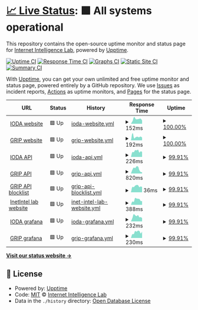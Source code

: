 # [📈 Live Status](https://InetIntel.github.io/service-monitoring): <!--live status--> **🟩 All systems operational**

This repository contains the open-source uptime monitor and status page for [Internet Intelligence Lab](http://inetintel.org), powered by [Upptime](https://github.com/upptime/upptime).

[![Uptime CI](https://github.com/InetIntel/service-monitoring/workflows/Uptime%20CI/badge.svg)](https://github.com/InetIntel/service-monitoring/actions?query=workflow%3A%22Uptime+CI%22)
[![Response Time CI](https://github.com/InetIntel/service-monitoring/workflows/Response%20Time%20CI/badge.svg)](https://github.com/InetIntel/service-monitoring/actions?query=workflow%3A%22Response+Time+CI%22)
[![Graphs CI](https://github.com/InetIntel/service-monitoring/workflows/Graphs%20CI/badge.svg)](https://github.com/InetIntel/service-monitoring/actions?query=workflow%3A%22Graphs+CI%22)
[![Static Site CI](https://github.com/InetIntel/service-monitoring/workflows/Static%20Site%20CI/badge.svg)](https://github.com/InetIntel/service-monitoring/actions?query=workflow%3A%22Static+Site+CI%22)
[![Summary CI](https://github.com/InetIntel/service-monitoring/workflows/Summary%20CI/badge.svg)](https://github.com/InetIntel/service-monitoring/actions?query=workflow%3A%22Summary+CI%22)

With [Upptime](https://upptime.js.org), you can get your own unlimited and free uptime monitor and status page, powered entirely by a GitHub repository. We use [Issues](https://github.com/InetIntel/service-monitoring/issues) as incident reports, [Actions](https://github.com/InetIntel/service-monitoring/actions) as uptime monitors, and [Pages](https://InetIntel.github.io/service-monitoring) for the status page.

<!--start: status pages-->
<!-- This summary is generated by Upptime (https://github.com/upptime/upptime) -->
<!-- Do not edit this manually, your changes will be overwritten -->
<!-- prettier-ignore -->
| URL | Status | History | Response Time | Uptime |
| --- | ------ | ------- | ------------- | ------ |
| <img alt="" src="https://icons.duckduckgo.com/ip3/ioda.inetintel.cc.gatech.edu.ico" height="13"> [IODA website](https://ioda.inetintel.cc.gatech.edu) | 🟩 Up | [ioda-website.yml](https://github.com/InetIntel/service-monitoring/commits/HEAD/history/ioda-website.yml) | <details><summary><img alt="Response time graph" src="./graphs/ioda-website/response-time-week.png" height="20"> 152ms</summary><br><a href="https://InetIntel.github.io/service-monitoring/history/ioda-website"><img alt="Response time 306" src="https://img.shields.io/endpoint?url=https%3A%2F%2Fraw.githubusercontent.com%2FInetIntel%2Fservice-monitoring%2FHEAD%2Fapi%2Fioda-website%2Fresponse-time.json"></a><br><a href="https://InetIntel.github.io/service-monitoring/history/ioda-website"><img alt="24-hour response time 109" src="https://img.shields.io/endpoint?url=https%3A%2F%2Fraw.githubusercontent.com%2FInetIntel%2Fservice-monitoring%2FHEAD%2Fapi%2Fioda-website%2Fresponse-time-day.json"></a><br><a href="https://InetIntel.github.io/service-monitoring/history/ioda-website"><img alt="7-day response time 152" src="https://img.shields.io/endpoint?url=https%3A%2F%2Fraw.githubusercontent.com%2FInetIntel%2Fservice-monitoring%2FHEAD%2Fapi%2Fioda-website%2Fresponse-time-week.json"></a><br><a href="https://InetIntel.github.io/service-monitoring/history/ioda-website"><img alt="30-day response time 209" src="https://img.shields.io/endpoint?url=https%3A%2F%2Fraw.githubusercontent.com%2FInetIntel%2Fservice-monitoring%2FHEAD%2Fapi%2Fioda-website%2Fresponse-time-month.json"></a><br><a href="https://InetIntel.github.io/service-monitoring/history/ioda-website"><img alt="1-year response time 306" src="https://img.shields.io/endpoint?url=https%3A%2F%2Fraw.githubusercontent.com%2FInetIntel%2Fservice-monitoring%2FHEAD%2Fapi%2Fioda-website%2Fresponse-time-year.json"></a></details> | <details><summary><a href="https://InetIntel.github.io/service-monitoring/history/ioda-website">100.00%</a></summary><a href="https://InetIntel.github.io/service-monitoring/history/ioda-website"><img alt="All-time uptime 99.12%" src="https://img.shields.io/endpoint?url=https%3A%2F%2Fraw.githubusercontent.com%2FInetIntel%2Fservice-monitoring%2FHEAD%2Fapi%2Fioda-website%2Fuptime.json"></a><br><a href="https://InetIntel.github.io/service-monitoring/history/ioda-website"><img alt="24-hour uptime 100.00%" src="https://img.shields.io/endpoint?url=https%3A%2F%2Fraw.githubusercontent.com%2FInetIntel%2Fservice-monitoring%2FHEAD%2Fapi%2Fioda-website%2Fuptime-day.json"></a><br><a href="https://InetIntel.github.io/service-monitoring/history/ioda-website"><img alt="7-day uptime 100.00%" src="https://img.shields.io/endpoint?url=https%3A%2F%2Fraw.githubusercontent.com%2FInetIntel%2Fservice-monitoring%2FHEAD%2Fapi%2Fioda-website%2Fuptime-week.json"></a><br><a href="https://InetIntel.github.io/service-monitoring/history/ioda-website"><img alt="30-day uptime 99.88%" src="https://img.shields.io/endpoint?url=https%3A%2F%2Fraw.githubusercontent.com%2FInetIntel%2Fservice-monitoring%2FHEAD%2Fapi%2Fioda-website%2Fuptime-month.json"></a><br><a href="https://InetIntel.github.io/service-monitoring/history/ioda-website"><img alt="1-year uptime 99.12%" src="https://img.shields.io/endpoint?url=https%3A%2F%2Fraw.githubusercontent.com%2FInetIntel%2Fservice-monitoring%2FHEAD%2Fapi%2Fioda-website%2Fuptime-year.json"></a></details>
| <img alt="" src="https://icons.duckduckgo.com/ip3/grip.inetintel.cc.gatech.edu.ico" height="13"> [GRIP website](https://grip.inetintel.cc.gatech.edu) | 🟩 Up | [grip-website.yml](https://github.com/InetIntel/service-monitoring/commits/HEAD/history/grip-website.yml) | <details><summary><img alt="Response time graph" src="./graphs/grip-website/response-time-week.png" height="20"> 192ms</summary><br><a href="https://InetIntel.github.io/service-monitoring/history/grip-website"><img alt="Response time 267" src="https://img.shields.io/endpoint?url=https%3A%2F%2Fraw.githubusercontent.com%2FInetIntel%2Fservice-monitoring%2FHEAD%2Fapi%2Fgrip-website%2Fresponse-time.json"></a><br><a href="https://InetIntel.github.io/service-monitoring/history/grip-website"><img alt="24-hour response time 148" src="https://img.shields.io/endpoint?url=https%3A%2F%2Fraw.githubusercontent.com%2FInetIntel%2Fservice-monitoring%2FHEAD%2Fapi%2Fgrip-website%2Fresponse-time-day.json"></a><br><a href="https://InetIntel.github.io/service-monitoring/history/grip-website"><img alt="7-day response time 192" src="https://img.shields.io/endpoint?url=https%3A%2F%2Fraw.githubusercontent.com%2FInetIntel%2Fservice-monitoring%2FHEAD%2Fapi%2Fgrip-website%2Fresponse-time-week.json"></a><br><a href="https://InetIntel.github.io/service-monitoring/history/grip-website"><img alt="30-day response time 195" src="https://img.shields.io/endpoint?url=https%3A%2F%2Fraw.githubusercontent.com%2FInetIntel%2Fservice-monitoring%2FHEAD%2Fapi%2Fgrip-website%2Fresponse-time-month.json"></a><br><a href="https://InetIntel.github.io/service-monitoring/history/grip-website"><img alt="1-year response time 267" src="https://img.shields.io/endpoint?url=https%3A%2F%2Fraw.githubusercontent.com%2FInetIntel%2Fservice-monitoring%2FHEAD%2Fapi%2Fgrip-website%2Fresponse-time-year.json"></a></details> | <details><summary><a href="https://InetIntel.github.io/service-monitoring/history/grip-website">100.00%</a></summary><a href="https://InetIntel.github.io/service-monitoring/history/grip-website"><img alt="All-time uptime 98.90%" src="https://img.shields.io/endpoint?url=https%3A%2F%2Fraw.githubusercontent.com%2FInetIntel%2Fservice-monitoring%2FHEAD%2Fapi%2Fgrip-website%2Fuptime.json"></a><br><a href="https://InetIntel.github.io/service-monitoring/history/grip-website"><img alt="24-hour uptime 100.00%" src="https://img.shields.io/endpoint?url=https%3A%2F%2Fraw.githubusercontent.com%2FInetIntel%2Fservice-monitoring%2FHEAD%2Fapi%2Fgrip-website%2Fuptime-day.json"></a><br><a href="https://InetIntel.github.io/service-monitoring/history/grip-website"><img alt="7-day uptime 100.00%" src="https://img.shields.io/endpoint?url=https%3A%2F%2Fraw.githubusercontent.com%2FInetIntel%2Fservice-monitoring%2FHEAD%2Fapi%2Fgrip-website%2Fuptime-week.json"></a><br><a href="https://InetIntel.github.io/service-monitoring/history/grip-website"><img alt="30-day uptime 99.88%" src="https://img.shields.io/endpoint?url=https%3A%2F%2Fraw.githubusercontent.com%2FInetIntel%2Fservice-monitoring%2FHEAD%2Fapi%2Fgrip-website%2Fuptime-month.json"></a><br><a href="https://InetIntel.github.io/service-monitoring/history/grip-website"><img alt="1-year uptime 98.90%" src="https://img.shields.io/endpoint?url=https%3A%2F%2Fraw.githubusercontent.com%2FInetIntel%2Fservice-monitoring%2FHEAD%2Fapi%2Fgrip-website%2Fuptime-year.json"></a></details>
| <img alt="" src="https://icons.duckduckgo.com/ip3/api.ioda.inetintel.cc.gatech.edu.ico" height="13"> [IODA API](https://api.ioda.inetintel.cc.gatech.edu/v2/) | 🟩 Up | [ioda-api.yml](https://github.com/InetIntel/service-monitoring/commits/HEAD/history/ioda-api.yml) | <details><summary><img alt="Response time graph" src="./graphs/ioda-api/response-time-week.png" height="20"> 226ms</summary><br><a href="https://InetIntel.github.io/service-monitoring/history/ioda-api"><img alt="Response time 582" src="https://img.shields.io/endpoint?url=https%3A%2F%2Fraw.githubusercontent.com%2FInetIntel%2Fservice-monitoring%2FHEAD%2Fapi%2Fioda-api%2Fresponse-time.json"></a><br><a href="https://InetIntel.github.io/service-monitoring/history/ioda-api"><img alt="24-hour response time 213" src="https://img.shields.io/endpoint?url=https%3A%2F%2Fraw.githubusercontent.com%2FInetIntel%2Fservice-monitoring%2FHEAD%2Fapi%2Fioda-api%2Fresponse-time-day.json"></a><br><a href="https://InetIntel.github.io/service-monitoring/history/ioda-api"><img alt="7-day response time 226" src="https://img.shields.io/endpoint?url=https%3A%2F%2Fraw.githubusercontent.com%2FInetIntel%2Fservice-monitoring%2FHEAD%2Fapi%2Fioda-api%2Fresponse-time-week.json"></a><br><a href="https://InetIntel.github.io/service-monitoring/history/ioda-api"><img alt="30-day response time 347" src="https://img.shields.io/endpoint?url=https%3A%2F%2Fraw.githubusercontent.com%2FInetIntel%2Fservice-monitoring%2FHEAD%2Fapi%2Fioda-api%2Fresponse-time-month.json"></a><br><a href="https://InetIntel.github.io/service-monitoring/history/ioda-api"><img alt="1-year response time 582" src="https://img.shields.io/endpoint?url=https%3A%2F%2Fraw.githubusercontent.com%2FInetIntel%2Fservice-monitoring%2FHEAD%2Fapi%2Fioda-api%2Fresponse-time-year.json"></a></details> | <details><summary><a href="https://InetIntel.github.io/service-monitoring/history/ioda-api">99.91%</a></summary><a href="https://InetIntel.github.io/service-monitoring/history/ioda-api"><img alt="All-time uptime 99.12%" src="https://img.shields.io/endpoint?url=https%3A%2F%2Fraw.githubusercontent.com%2FInetIntel%2Fservice-monitoring%2FHEAD%2Fapi%2Fioda-api%2Fuptime.json"></a><br><a href="https://InetIntel.github.io/service-monitoring/history/ioda-api"><img alt="24-hour uptime 99.39%" src="https://img.shields.io/endpoint?url=https%3A%2F%2Fraw.githubusercontent.com%2FInetIntel%2Fservice-monitoring%2FHEAD%2Fapi%2Fioda-api%2Fuptime-day.json"></a><br><a href="https://InetIntel.github.io/service-monitoring/history/ioda-api"><img alt="7-day uptime 99.91%" src="https://img.shields.io/endpoint?url=https%3A%2F%2Fraw.githubusercontent.com%2FInetIntel%2Fservice-monitoring%2FHEAD%2Fapi%2Fioda-api%2Fuptime-week.json"></a><br><a href="https://InetIntel.github.io/service-monitoring/history/ioda-api"><img alt="30-day uptime 99.86%" src="https://img.shields.io/endpoint?url=https%3A%2F%2Fraw.githubusercontent.com%2FInetIntel%2Fservice-monitoring%2FHEAD%2Fapi%2Fioda-api%2Fuptime-month.json"></a><br><a href="https://InetIntel.github.io/service-monitoring/history/ioda-api"><img alt="1-year uptime 99.12%" src="https://img.shields.io/endpoint?url=https%3A%2F%2Fraw.githubusercontent.com%2FInetIntel%2Fservice-monitoring%2FHEAD%2Fapi%2Fioda-api%2Fuptime-year.json"></a></details>
| <img alt="" src="https://icons.duckduckgo.com/ip3/api.grip.inetintel.cc.gatech.edu.ico" height="13"> [GRIP API](https://api.grip.inetintel.cc.gatech.edu/json/events?length=10&start=0&ts_start=2023-05-01T00%3A00&ts_end=2023-05-02T00%3A00&event_type=submoas&full) | 🟩 Up | [grip-api.yml](https://github.com/InetIntel/service-monitoring/commits/HEAD/history/grip-api.yml) | <details><summary><img alt="Response time graph" src="./graphs/grip-api/response-time-week.png" height="20"> 820ms</summary><br><a href="https://InetIntel.github.io/service-monitoring/history/grip-api"><img alt="Response time 1074" src="https://img.shields.io/endpoint?url=https%3A%2F%2Fraw.githubusercontent.com%2FInetIntel%2Fservice-monitoring%2FHEAD%2Fapi%2Fgrip-api%2Fresponse-time.json"></a><br><a href="https://InetIntel.github.io/service-monitoring/history/grip-api"><img alt="24-hour response time 255" src="https://img.shields.io/endpoint?url=https%3A%2F%2Fraw.githubusercontent.com%2FInetIntel%2Fservice-monitoring%2FHEAD%2Fapi%2Fgrip-api%2Fresponse-time-day.json"></a><br><a href="https://InetIntel.github.io/service-monitoring/history/grip-api"><img alt="7-day response time 820" src="https://img.shields.io/endpoint?url=https%3A%2F%2Fraw.githubusercontent.com%2FInetIntel%2Fservice-monitoring%2FHEAD%2Fapi%2Fgrip-api%2Fresponse-time-week.json"></a><br><a href="https://InetIntel.github.io/service-monitoring/history/grip-api"><img alt="30-day response time 740" src="https://img.shields.io/endpoint?url=https%3A%2F%2Fraw.githubusercontent.com%2FInetIntel%2Fservice-monitoring%2FHEAD%2Fapi%2Fgrip-api%2Fresponse-time-month.json"></a><br><a href="https://InetIntel.github.io/service-monitoring/history/grip-api"><img alt="1-year response time 1074" src="https://img.shields.io/endpoint?url=https%3A%2F%2Fraw.githubusercontent.com%2FInetIntel%2Fservice-monitoring%2FHEAD%2Fapi%2Fgrip-api%2Fresponse-time-year.json"></a></details> | <details><summary><a href="https://InetIntel.github.io/service-monitoring/history/grip-api">99.91%</a></summary><a href="https://InetIntel.github.io/service-monitoring/history/grip-api"><img alt="All-time uptime 98.23%" src="https://img.shields.io/endpoint?url=https%3A%2F%2Fraw.githubusercontent.com%2FInetIntel%2Fservice-monitoring%2FHEAD%2Fapi%2Fgrip-api%2Fuptime.json"></a><br><a href="https://InetIntel.github.io/service-monitoring/history/grip-api"><img alt="24-hour uptime 99.38%" src="https://img.shields.io/endpoint?url=https%3A%2F%2Fraw.githubusercontent.com%2FInetIntel%2Fservice-monitoring%2FHEAD%2Fapi%2Fgrip-api%2Fuptime-day.json"></a><br><a href="https://InetIntel.github.io/service-monitoring/history/grip-api"><img alt="7-day uptime 99.91%" src="https://img.shields.io/endpoint?url=https%3A%2F%2Fraw.githubusercontent.com%2FInetIntel%2Fservice-monitoring%2FHEAD%2Fapi%2Fgrip-api%2Fuptime-week.json"></a><br><a href="https://InetIntel.github.io/service-monitoring/history/grip-api"><img alt="30-day uptime 99.87%" src="https://img.shields.io/endpoint?url=https%3A%2F%2Fraw.githubusercontent.com%2FInetIntel%2Fservice-monitoring%2FHEAD%2Fapi%2Fgrip-api%2Fuptime-month.json"></a><br><a href="https://InetIntel.github.io/service-monitoring/history/grip-api"><img alt="1-year uptime 98.23%" src="https://img.shields.io/endpoint?url=https%3A%2F%2Fraw.githubusercontent.com%2FInetIntel%2Fservice-monitoring%2FHEAD%2Fapi%2Fgrip-api%2Fuptime-year.json"></a></details>
| <img alt="" src="https://icons.duckduckgo.com/ip3/api.grip.inetintel.cc.gatech.edu.ico" height="13"> [GRIP API blocklist](https://api.grip.inetintel.cc.gatech.edu/json/blocklist) | 🟩 Up | [grip-api-blocklist.yml](https://github.com/InetIntel/service-monitoring/commits/HEAD/history/grip-api-blocklist.yml) | <details><summary><img alt="Response time graph" src="./graphs/grip-api-blocklist/response-time-week.png" height="20"> 36ms</summary><br><a href="https://InetIntel.github.io/service-monitoring/history/grip-api-blocklist"><img alt="Response time 54" src="https://img.shields.io/endpoint?url=https%3A%2F%2Fraw.githubusercontent.com%2FInetIntel%2Fservice-monitoring%2FHEAD%2Fapi%2Fgrip-api-blocklist%2Fresponse-time.json"></a><br><a href="https://InetIntel.github.io/service-monitoring/history/grip-api-blocklist"><img alt="24-hour response time 34" src="https://img.shields.io/endpoint?url=https%3A%2F%2Fraw.githubusercontent.com%2FInetIntel%2Fservice-monitoring%2FHEAD%2Fapi%2Fgrip-api-blocklist%2Fresponse-time-day.json"></a><br><a href="https://InetIntel.github.io/service-monitoring/history/grip-api-blocklist"><img alt="7-day response time 36" src="https://img.shields.io/endpoint?url=https%3A%2F%2Fraw.githubusercontent.com%2FInetIntel%2Fservice-monitoring%2FHEAD%2Fapi%2Fgrip-api-blocklist%2Fresponse-time-week.json"></a><br><a href="https://InetIntel.github.io/service-monitoring/history/grip-api-blocklist"><img alt="30-day response time 46" src="https://img.shields.io/endpoint?url=https%3A%2F%2Fraw.githubusercontent.com%2FInetIntel%2Fservice-monitoring%2FHEAD%2Fapi%2Fgrip-api-blocklist%2Fresponse-time-month.json"></a><br><a href="https://InetIntel.github.io/service-monitoring/history/grip-api-blocklist"><img alt="1-year response time 54" src="https://img.shields.io/endpoint?url=https%3A%2F%2Fraw.githubusercontent.com%2FInetIntel%2Fservice-monitoring%2FHEAD%2Fapi%2Fgrip-api-blocklist%2Fresponse-time-year.json"></a></details> | <details><summary><a href="https://InetIntel.github.io/service-monitoring/history/grip-api-blocklist">99.91%</a></summary><a href="https://InetIntel.github.io/service-monitoring/history/grip-api-blocklist"><img alt="All-time uptime 98.03%" src="https://img.shields.io/endpoint?url=https%3A%2F%2Fraw.githubusercontent.com%2FInetIntel%2Fservice-monitoring%2FHEAD%2Fapi%2Fgrip-api-blocklist%2Fuptime.json"></a><br><a href="https://InetIntel.github.io/service-monitoring/history/grip-api-blocklist"><img alt="24-hour uptime 99.38%" src="https://img.shields.io/endpoint?url=https%3A%2F%2Fraw.githubusercontent.com%2FInetIntel%2Fservice-monitoring%2FHEAD%2Fapi%2Fgrip-api-blocklist%2Fuptime-day.json"></a><br><a href="https://InetIntel.github.io/service-monitoring/history/grip-api-blocklist"><img alt="7-day uptime 99.91%" src="https://img.shields.io/endpoint?url=https%3A%2F%2Fraw.githubusercontent.com%2FInetIntel%2Fservice-monitoring%2FHEAD%2Fapi%2Fgrip-api-blocklist%2Fuptime-week.json"></a><br><a href="https://InetIntel.github.io/service-monitoring/history/grip-api-blocklist"><img alt="30-day uptime 99.85%" src="https://img.shields.io/endpoint?url=https%3A%2F%2Fraw.githubusercontent.com%2FInetIntel%2Fservice-monitoring%2FHEAD%2Fapi%2Fgrip-api-blocklist%2Fuptime-month.json"></a><br><a href="https://InetIntel.github.io/service-monitoring/history/grip-api-blocklist"><img alt="1-year uptime 98.03%" src="https://img.shields.io/endpoint?url=https%3A%2F%2Fraw.githubusercontent.com%2FInetIntel%2Fservice-monitoring%2FHEAD%2Fapi%2Fgrip-api-blocklist%2Fuptime-year.json"></a></details>
| <img alt="" src="https://icons.duckduckgo.com/ip3/inetintel.cc.gatech.edu.ico" height="13"> [InetIntel lab website](https://inetintel.cc.gatech.edu/) | 🟩 Up | [inet-intel-lab-website.yml](https://github.com/InetIntel/service-monitoring/commits/HEAD/history/inet-intel-lab-website.yml) | <details><summary><img alt="Response time graph" src="./graphs/inet-intel-lab-website/response-time-week.png" height="20"> 388ms</summary><br><a href="https://InetIntel.github.io/service-monitoring/history/inet-intel-lab-website"><img alt="Response time 729" src="https://img.shields.io/endpoint?url=https%3A%2F%2Fraw.githubusercontent.com%2FInetIntel%2Fservice-monitoring%2FHEAD%2Fapi%2Finet-intel-lab-website%2Fresponse-time.json"></a><br><a href="https://InetIntel.github.io/service-monitoring/history/inet-intel-lab-website"><img alt="24-hour response time 303" src="https://img.shields.io/endpoint?url=https%3A%2F%2Fraw.githubusercontent.com%2FInetIntel%2Fservice-monitoring%2FHEAD%2Fapi%2Finet-intel-lab-website%2Fresponse-time-day.json"></a><br><a href="https://InetIntel.github.io/service-monitoring/history/inet-intel-lab-website"><img alt="7-day response time 388" src="https://img.shields.io/endpoint?url=https%3A%2F%2Fraw.githubusercontent.com%2FInetIntel%2Fservice-monitoring%2FHEAD%2Fapi%2Finet-intel-lab-website%2Fresponse-time-week.json"></a><br><a href="https://InetIntel.github.io/service-monitoring/history/inet-intel-lab-website"><img alt="30-day response time 420" src="https://img.shields.io/endpoint?url=https%3A%2F%2Fraw.githubusercontent.com%2FInetIntel%2Fservice-monitoring%2FHEAD%2Fapi%2Finet-intel-lab-website%2Fresponse-time-month.json"></a><br><a href="https://InetIntel.github.io/service-monitoring/history/inet-intel-lab-website"><img alt="1-year response time 729" src="https://img.shields.io/endpoint?url=https%3A%2F%2Fraw.githubusercontent.com%2FInetIntel%2Fservice-monitoring%2FHEAD%2Fapi%2Finet-intel-lab-website%2Fresponse-time-year.json"></a></details> | <details><summary><a href="https://InetIntel.github.io/service-monitoring/history/inet-intel-lab-website">99.91%</a></summary><a href="https://InetIntel.github.io/service-monitoring/history/inet-intel-lab-website"><img alt="All-time uptime 99.11%" src="https://img.shields.io/endpoint?url=https%3A%2F%2Fraw.githubusercontent.com%2FInetIntel%2Fservice-monitoring%2FHEAD%2Fapi%2Finet-intel-lab-website%2Fuptime.json"></a><br><a href="https://InetIntel.github.io/service-monitoring/history/inet-intel-lab-website"><img alt="24-hour uptime 99.40%" src="https://img.shields.io/endpoint?url=https%3A%2F%2Fraw.githubusercontent.com%2FInetIntel%2Fservice-monitoring%2FHEAD%2Fapi%2Finet-intel-lab-website%2Fuptime-day.json"></a><br><a href="https://InetIntel.github.io/service-monitoring/history/inet-intel-lab-website"><img alt="7-day uptime 99.91%" src="https://img.shields.io/endpoint?url=https%3A%2F%2Fraw.githubusercontent.com%2FInetIntel%2Fservice-monitoring%2FHEAD%2Fapi%2Finet-intel-lab-website%2Fuptime-week.json"></a><br><a href="https://InetIntel.github.io/service-monitoring/history/inet-intel-lab-website"><img alt="30-day uptime 99.78%" src="https://img.shields.io/endpoint?url=https%3A%2F%2Fraw.githubusercontent.com%2FInetIntel%2Fservice-monitoring%2FHEAD%2Fapi%2Finet-intel-lab-website%2Fuptime-month.json"></a><br><a href="https://InetIntel.github.io/service-monitoring/history/inet-intel-lab-website"><img alt="1-year uptime 99.11%" src="https://img.shields.io/endpoint?url=https%3A%2F%2Fraw.githubusercontent.com%2FInetIntel%2Fservice-monitoring%2FHEAD%2Fapi%2Finet-intel-lab-website%2Fuptime-year.json"></a></details>
| <img alt="" src="https://icons.duckduckgo.com/ip3/explore.ioda.inetintel.cc.gatech.edu.ico" height="13"> [IODA grafana](https://explore.ioda.inetintel.cc.gatech.edu) | 🟩 Up | [ioda-grafana.yml](https://github.com/InetIntel/service-monitoring/commits/HEAD/history/ioda-grafana.yml) | <details><summary><img alt="Response time graph" src="./graphs/ioda-grafana/response-time-week.png" height="20"> 232ms</summary><br><a href="https://InetIntel.github.io/service-monitoring/history/ioda-grafana"><img alt="Response time 771" src="https://img.shields.io/endpoint?url=https%3A%2F%2Fraw.githubusercontent.com%2FInetIntel%2Fservice-monitoring%2FHEAD%2Fapi%2Fioda-grafana%2Fresponse-time.json"></a><br><a href="https://InetIntel.github.io/service-monitoring/history/ioda-grafana"><img alt="24-hour response time 175" src="https://img.shields.io/endpoint?url=https%3A%2F%2Fraw.githubusercontent.com%2FInetIntel%2Fservice-monitoring%2FHEAD%2Fapi%2Fioda-grafana%2Fresponse-time-day.json"></a><br><a href="https://InetIntel.github.io/service-monitoring/history/ioda-grafana"><img alt="7-day response time 232" src="https://img.shields.io/endpoint?url=https%3A%2F%2Fraw.githubusercontent.com%2FInetIntel%2Fservice-monitoring%2FHEAD%2Fapi%2Fioda-grafana%2Fresponse-time-week.json"></a><br><a href="https://InetIntel.github.io/service-monitoring/history/ioda-grafana"><img alt="30-day response time 312" src="https://img.shields.io/endpoint?url=https%3A%2F%2Fraw.githubusercontent.com%2FInetIntel%2Fservice-monitoring%2FHEAD%2Fapi%2Fioda-grafana%2Fresponse-time-month.json"></a><br><a href="https://InetIntel.github.io/service-monitoring/history/ioda-grafana"><img alt="1-year response time 771" src="https://img.shields.io/endpoint?url=https%3A%2F%2Fraw.githubusercontent.com%2FInetIntel%2Fservice-monitoring%2FHEAD%2Fapi%2Fioda-grafana%2Fresponse-time-year.json"></a></details> | <details><summary><a href="https://InetIntel.github.io/service-monitoring/history/ioda-grafana">99.91%</a></summary><a href="https://InetIntel.github.io/service-monitoring/history/ioda-grafana"><img alt="All-time uptime 99.14%" src="https://img.shields.io/endpoint?url=https%3A%2F%2Fraw.githubusercontent.com%2FInetIntel%2Fservice-monitoring%2FHEAD%2Fapi%2Fioda-grafana%2Fuptime.json"></a><br><a href="https://InetIntel.github.io/service-monitoring/history/ioda-grafana"><img alt="24-hour uptime 99.40%" src="https://img.shields.io/endpoint?url=https%3A%2F%2Fraw.githubusercontent.com%2FInetIntel%2Fservice-monitoring%2FHEAD%2Fapi%2Fioda-grafana%2Fuptime-day.json"></a><br><a href="https://InetIntel.github.io/service-monitoring/history/ioda-grafana"><img alt="7-day uptime 99.91%" src="https://img.shields.io/endpoint?url=https%3A%2F%2Fraw.githubusercontent.com%2FInetIntel%2Fservice-monitoring%2FHEAD%2Fapi%2Fioda-grafana%2Fuptime-week.json"></a><br><a href="https://InetIntel.github.io/service-monitoring/history/ioda-grafana"><img alt="30-day uptime 99.87%" src="https://img.shields.io/endpoint?url=https%3A%2F%2Fraw.githubusercontent.com%2FInetIntel%2Fservice-monitoring%2FHEAD%2Fapi%2Fioda-grafana%2Fuptime-month.json"></a><br><a href="https://InetIntel.github.io/service-monitoring/history/ioda-grafana"><img alt="1-year uptime 99.14%" src="https://img.shields.io/endpoint?url=https%3A%2F%2Fraw.githubusercontent.com%2FInetIntel%2Fservice-monitoring%2FHEAD%2Fapi%2Fioda-grafana%2Fuptime-year.json"></a></details>
| <img alt="" src="https://icons.duckduckgo.com/ip3/explore.grip.inetintel.cc.gatech.edu.ico" height="13"> [GRIP grafana](https://explore.grip.inetintel.cc.gatech.edu) | 🟩 Up | [grip-grafana.yml](https://github.com/InetIntel/service-monitoring/commits/HEAD/history/grip-grafana.yml) | <details><summary><img alt="Response time graph" src="./graphs/grip-grafana/response-time-week.png" height="20"> 230ms</summary><br><a href="https://InetIntel.github.io/service-monitoring/history/grip-grafana"><img alt="Response time 725" src="https://img.shields.io/endpoint?url=https%3A%2F%2Fraw.githubusercontent.com%2FInetIntel%2Fservice-monitoring%2FHEAD%2Fapi%2Fgrip-grafana%2Fresponse-time.json"></a><br><a href="https://InetIntel.github.io/service-monitoring/history/grip-grafana"><img alt="24-hour response time 216" src="https://img.shields.io/endpoint?url=https%3A%2F%2Fraw.githubusercontent.com%2FInetIntel%2Fservice-monitoring%2FHEAD%2Fapi%2Fgrip-grafana%2Fresponse-time-day.json"></a><br><a href="https://InetIntel.github.io/service-monitoring/history/grip-grafana"><img alt="7-day response time 230" src="https://img.shields.io/endpoint?url=https%3A%2F%2Fraw.githubusercontent.com%2FInetIntel%2Fservice-monitoring%2FHEAD%2Fapi%2Fgrip-grafana%2Fresponse-time-week.json"></a><br><a href="https://InetIntel.github.io/service-monitoring/history/grip-grafana"><img alt="30-day response time 291" src="https://img.shields.io/endpoint?url=https%3A%2F%2Fraw.githubusercontent.com%2FInetIntel%2Fservice-monitoring%2FHEAD%2Fapi%2Fgrip-grafana%2Fresponse-time-month.json"></a><br><a href="https://InetIntel.github.io/service-monitoring/history/grip-grafana"><img alt="1-year response time 725" src="https://img.shields.io/endpoint?url=https%3A%2F%2Fraw.githubusercontent.com%2FInetIntel%2Fservice-monitoring%2FHEAD%2Fapi%2Fgrip-grafana%2Fresponse-time-year.json"></a></details> | <details><summary><a href="https://InetIntel.github.io/service-monitoring/history/grip-grafana">99.91%</a></summary><a href="https://InetIntel.github.io/service-monitoring/history/grip-grafana"><img alt="All-time uptime 99.14%" src="https://img.shields.io/endpoint?url=https%3A%2F%2Fraw.githubusercontent.com%2FInetIntel%2Fservice-monitoring%2FHEAD%2Fapi%2Fgrip-grafana%2Fuptime.json"></a><br><a href="https://InetIntel.github.io/service-monitoring/history/grip-grafana"><img alt="24-hour uptime 99.40%" src="https://img.shields.io/endpoint?url=https%3A%2F%2Fraw.githubusercontent.com%2FInetIntel%2Fservice-monitoring%2FHEAD%2Fapi%2Fgrip-grafana%2Fuptime-day.json"></a><br><a href="https://InetIntel.github.io/service-monitoring/history/grip-grafana"><img alt="7-day uptime 99.91%" src="https://img.shields.io/endpoint?url=https%3A%2F%2Fraw.githubusercontent.com%2FInetIntel%2Fservice-monitoring%2FHEAD%2Fapi%2Fgrip-grafana%2Fuptime-week.json"></a><br><a href="https://InetIntel.github.io/service-monitoring/history/grip-grafana"><img alt="30-day uptime 99.88%" src="https://img.shields.io/endpoint?url=https%3A%2F%2Fraw.githubusercontent.com%2FInetIntel%2Fservice-monitoring%2FHEAD%2Fapi%2Fgrip-grafana%2Fuptime-month.json"></a><br><a href="https://InetIntel.github.io/service-monitoring/history/grip-grafana"><img alt="1-year uptime 99.14%" src="https://img.shields.io/endpoint?url=https%3A%2F%2Fraw.githubusercontent.com%2FInetIntel%2Fservice-monitoring%2FHEAD%2Fapi%2Fgrip-grafana%2Fuptime-year.json"></a></details>

<!--end: status pages-->

[**Visit our status website →**](https://InetIntel.github.io/service-monitoring)

## 📄 License

- Powered by: [Upptime](https://github.com/upptime/upptime)
- Code: [MIT](./LICENSE) © [Internet Intelligence Lab](http://inetintel.org)
- Data in the `./history` directory: [Open Database License](https://opendatacommons.org/licenses/odbl/1-0/)
